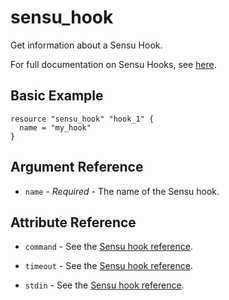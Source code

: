 # sensu_hook

Get information about a Sensu Hook.

For full documentation on Sensu Hooks, see [here](https://docs.sensu.io/sensu-core/2.0/reference/hooks).

## Basic Example

```hcl
resource "sensu_hook" "hook_1" {
  name = "my_hook"
}
```

## Argument Reference

* `name` - *Required* - The name of the Sensu hook.

## Attribute Reference

* `command` - See the [Sensu hook reference](https://docs.sensu.io/sensu-core/2.0/reference/hooks/#hook-attributes).

* `timeout` - See the [Sensu hook reference](https://docs.sensu.io/sensu-core/2.0/reference/hooks/#hook-attributes).

* `stdin` - See the [Sensu hook reference](https://docs.sensu.io/sensu-core/2.0/reference/hooks/#hook-attributes).
